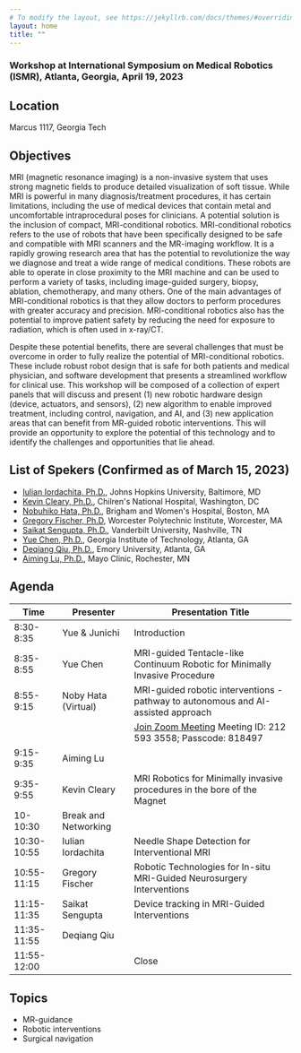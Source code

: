 ```yaml
---
# To modify the layout, see https://jekyllrb.com/docs/themes/#overriding-theme-defaults
layout: home
title: ""
---
```


### Workshop at International Symposium on Medical Robotics (ISMR), Atlanta, Georgia, April 19, 2023


## Location

Marcus 1117, Georgia Tech

## Objectives

MRI (magnetic resonance imaging) is a non-invasive system that uses strong magnetic fields to produce detailed visualization of soft tissue. While MRI is powerful in many diagnosis/treatment procedures, it has certain limitations, including the use of medical devices that contain metal and uncomfortable intraprocedural poses for clinicians. A potential solution is the inclusion of compact, MRI-conditional robotics. MRI-conditional robotics refers to the use of robots that have been specifically designed to be safe and compatible with MRI scanners and the MR-imaging workflow. It is a rapidly growing research area that has the potential to revolutionize the way we diagnose and treat a wide range of medical conditions. These robots are able to operate in close proximity to the MRI machine and can be used to perform a variety of tasks, including image-guided surgery, biopsy, ablation, chemotherapy, and many others. One of the main advantages of MRI-conditional robotics is that they allow doctors to perform procedures with greater accuracy and precision. MRI-conditional robotics also has the potential to improve patient safety by reducing the need for exposure to radiation, which is often used in x-ray/CT.

Despite these potential benefits, there are several challenges that must be overcome in order to fully realize the potential of MRI-conditional robotics. These include robust robot design that is safe for both patients and medical physician, and software development that presents a streamlined workflow for clinical use. This workshop will be composed of a collection of expert panels that will discuss and present (1) new robotic hardware design (device, actuators, and sensors), (2) new algorithm to enable improved treatment, including control, navigation, and AI, and (3) new application areas that can benefit from MR-guided robotic interventions. This will provide an opportunity to explore the potential of this technology and to identify the challenges and opportunities that lie ahead.


## List of Spekers (Confirmed as of March 15, 2023)
- [Iulian Iordachita, Ph.D.](https://engineering.jhu.edu/faculty/iulian-iordachita/), Johns Hopkins University, Baltimore, MD
- [Kevin Cleary, Ph.D.](https://childrensnational.org/research/people/kevin-cleary), Chilren's National Hospital, Washington, DC
- [Nobuhiko Hata, Ph.D.](https://projects.iq.harvard.edu/snr/people/nobuhiko-hata), Brigham and Women's Hospital, Boston, MA
- [Gregory Fischer, Ph.D](https://www.wpi.edu/people/faculty/gfischer), Worcester Polytechnic Institute, Worcester, MA
- [Saikat Sengupta, Ph.D.](https://www.vumc.org/radiology/index.php/person/saikat-t-sengupta-phd), Vanderbilt University, Nashville, TN 
- [Yue Chen, Ph.D.](https://research.gatech.edu/yue-chen), Georgia Institute of Technology, Atlanta, GA
- [Deqiang Qiu, Ph.D.](https://www.cores.emory.edu/csic/about/faculty-staff/qiu-deqiang.html), Emory University, Atlanta, GA
- [Aiming Lu, Ph.D.](https://www.mayoclinic.org/biographies/lu-aiming-ph-d/bio-20178259), Mayo Clinic, Rochester, MN



## Agenda

| Time        | Presenter            | Presentation Title                                                                            |
|-------------|----------------------|-----------------------------------------------------------------------------------------------|
| 8:30-8:35   | Yue & Junichi        | Introduction                                                                                  |
| 8:35-8:55   | Yue Chen             | MRI-guided Tentacle-like Continuum Robotic for Minimally Invasive Procedure                   |
| 8:55-9:15   | Noby Hata (Virtual)  | MRI-guided robotic interventions - pathway to autonomous and AI-assisted approach             |
|             |                      | [Join Zoom Meeting](https://gatech.zoom.us/j/2125933558?pwd=NkVqUE1uSjB2VmpjenN4RVgzZ05hUT09) Meeting ID: 212 593 3558; Passcode: 818497 |
| 9:15-9:35   | Aiming Lu            |                                                                                               |
| 9:35-9:55   | Kevin Cleary         | MRI Robotics for Minimally invasive procedures in the bore of the Magnet                      |
| 10-10:30    | Break and Networking |                                                                                               |
| 10:30-10:55 | Iulian Iordachita    | Needle Shape Detection for Interventional MRI                                                 |
| 10:55-11:15 | Gregory Fischer      | Robotic Technologies for In-situ MRI-Guided Neurosurgery Interventions                        |
| 11:15-11:35 | Saikat Sengupta      | Device tracking in MRI-Guided Interventions                                                   |
| 11:35-11:55 | Deqiang Qiu          |                                                                                               |
| 11:55-12:00 |                      | Close                                                                                         |





## Topics
- MR-guidance
- Robotic interventions
- Surgical navigation


